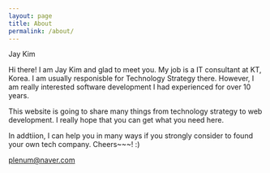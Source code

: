 ```yaml
---
layout: page
title: About
permalink: /about/
---
```


Jay Kim

Hi there! I am Jay Kim and glad to meet you. My job is a IT consultant at KT, Korea. I am usually responisble for Technology Strategy there. However, I am really interested software development I had experienced for over 10 years.

This website is going to share many things from technology strategy to web development. I really hope that you can get what you need here.

In addtiion, I can help you in many ways if you strongly consider to found your own tech company.
Cheers~~~! :)

[plenum@naver.com](mailto:plenum@naver.com)
